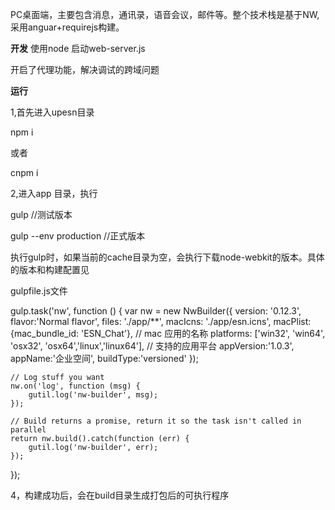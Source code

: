 PC桌面端，主要包含消息，通讯录，语音会议，邮件等。整个技术栈是基于NW,采用anguar+requirejs构建。

 **开发** 
使用node 启动web-server.js

开启了代理功能，解决调试的跨域问题


 **运行** 

1,首先进入upesn目录

   npm i
   
   或者
   
   cnpm i

2,进入app 目录，执行

 gulp //测试版本
 
 gulp --env production //正式版本
 
 
执行gulp时，如果当前的cache目录为空，会执行下载node-webkit的版本。具体的版本和构建配置见

gulpfile.js文件

gulp.task('nw', function () {
    var nw = new NwBuilder({
        version: '0.12.3',
        flavor:'Normal flavor',
        files: './app/**',
        macIcns: './app/esn.icns',
        macPlist: {mac_bundle_id: 'ESN_Chat'}, //  mac  应用的名称
        platforms: ['win32', 'win64', 'osx32', 'osx64','linux','linux64'], //  支持的应用平台
        appVersion:'1.0.3',
        appName:'企业空间',
        buildType:'versioned'
    });

    // Log stuff you want
    nw.on('log', function (msg) {
        gutil.log('nw-builder', msg);
    });

    // Build returns a promise, return it so the task isn't called in parallel
    return nw.build().catch(function (err) {
        gutil.log('nw-builder', err);
    });
});

4，构建成功后，会在build目录生成打包后的可执行程序
